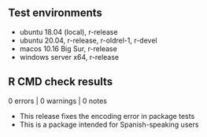 ## Test environments

* ubuntu 18.04 (local), r-release
* ubuntu 20.04, r-release, r-oldrel-1, r-devel
* macos 10.16 Big Sur, r-release
* windows server x64, r-release

## R CMD check results

0 errors | 0 warnings | 0 notes

* This release fixes the encoding error in package tests
* This is a package intended for Spanish-speaking users

